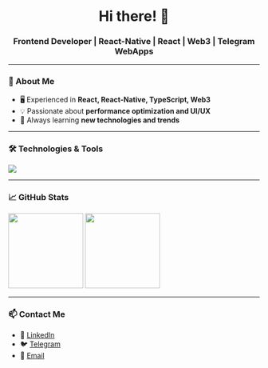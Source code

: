 <h1 align="center">Hi there! 👋</h1>
<h3 align="center">Frontend Developer | React-Native | React | Web3 | Telegram WebApps</h3>

---

### 🚀 About Me  
- 🖥️ Experienced in **React, React-Native, TypeScript, Web3**  
- 💡 Passionate about **performance optimization and UI/UX**  
- 🎯 Always learning **new technologies and trends**  

---

### 🛠️ Technologies & Tools  
<p align="left">
  <img src="https://skillicons.dev/icons?i=react,ts,js,next,redux,graphql,tailwind,html,css,git" />
</p>

---

### 📈 GitHub Stats  
<p align="left">
  <img src="https://github-readme-stats.vercel.app/api?username=your_username&show_icons=true&theme=tokyonight" height="150"/>
  <img src="https://github-readme-stats.vercel.app/api/top-langs/?username=your_username&layout=compact&theme=tokyonight" height="150"/>
</p>

---

### 📫 Contact Me  
- 💼 [LinkedIn](https://www.linkedin.com/in/kanat-kylychbekov-244b74340/)  
- 🐦 [Telegram](https://t.me/kkanat07)  
- 💌 [Email](mailto:kanatkylychbekovjob@gmail.com)
